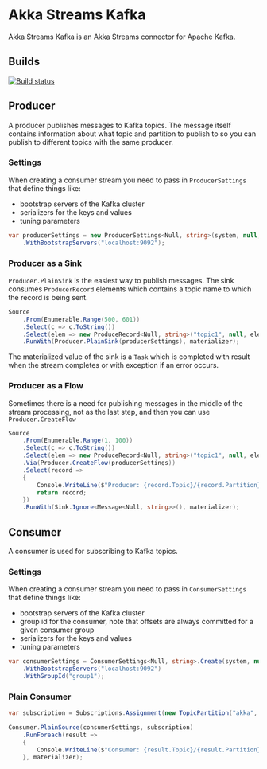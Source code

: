 # Akka Streams Kafka

Akka Streams Kafka is an Akka Streams connector for Apache Kafka.

## Builds
[![Build status](https://ci.appveyor.com/api/projects/status/uveg350ptdydkes9/branch/dev?svg=true)](https://ci.appveyor.com/project/ravengerUA/akka-streams-kafka/branch/dev)

## Producer

A producer publishes messages to Kafka topics. The message itself contains information about what topic and partition to publish to so you can publish to different topics with the same producer.

### Settings

When creating a consumer stream you need to pass in `ProducerSettings` that define things like:

- bootstrap servers of the Kafka cluster
- serializers for the keys and values
- tuning parameters

```C#
var producerSettings = new ProducerSettings<Null, string>(system, null, new StringSerializer(Encoding.UTF8))
    .WithBootstrapServers("localhost:9092");
```

### Producer as a Sink
`Producer.PlainSink` is the easiest way to publish messages. The sink consumes `ProducerRecord` elements which contains a topic name to which the record is being sent.

```C#
Source
    .From(Enumerable.Range(500, 601))
    .Select(c => c.ToString())
    .Select(elem => new ProduceRecord<Null, string>("topic1", null, elem))
    .RunWith(Producer.PlainSink(producerSettings), materializer);
```
The materialized value of the sink is a `Task` which is completed with result when the stream completes or with exception if an error occurs.

### Producer as a Flow
Sometimes there is a need for publishing messages in the middle of the stream processing, not as the last step, and then you can use `Producer.CreateFlow`

```C#
Source
    .From(Enumerable.Range(1, 100))
    .Select(c => c.ToString())
    .Select(elem => new ProduceRecord<Null, string>("topic1", null, elem))
    .Via(Producer.CreateFlow(producerSettings))
    .Select(record =>
    {
        Console.WriteLine($"Producer: {record.Topic}/{record.Partition} {record.Offset}: {record.Value}");
        return record;
    })
    .RunWith(Sink.Ignore<Message<Null, string>>(), materializer);
```

## Consumer

A consumer is used for subscribing to Kafka topics.

### Settings 
When creating a consumer stream you need to pass in `ConsumerSettings` that define things like:

- bootstrap servers of the Kafka cluster
- group id for the consumer, note that offsets are always committed for a given consumer group
- serializers for the keys and values
- tuning parameters

```C#
var consumerSettings = ConsumerSettings<Null, string>.Create(system, null, new StringDeserializer(Encoding.UTF8))
    .WithBootstrapServers("localhost:9092")
    .WithGroupId("group1");
```

### Plain Consumer
```C#
var subscription = Subscriptions.Assignment(new TopicPartition("akka", 0));

Consumer.PlainSource(consumerSettings, subscription)
    .RunForeach(result =>
    {
        Console.WriteLine($"Consumer: {result.Topic}/{result.Partition} {result.Offset}: {result.Value}");
    }, materializer);
```